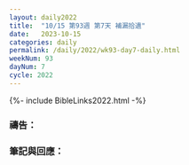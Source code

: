 ```yaml
---
layout: daily2022
title:  "10/15 第93週 第7天 補漏拾遺"
date:   2023-10-15
categories: daily
permalink: /daily/2022/wk93-day7-daily.html
weekNum: 93
dayNum: 7
cycle: 2022
---
```


{%- include BibleLinks2022.html -%}

### 禱告：

### 筆記與回應：

